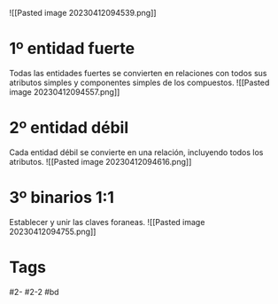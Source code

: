 ![[Pasted image 20230412094539.png]]
# 1º entidad fuerte
Todas las entidades fuertes se convierten en relaciones con todos sus atributos simples y componentes simples de los compuestos.
![[Pasted image 20230412094557.png]]
# 2º entidad débil
Cada entidad débil se convierte en una relación, incluyendo todos los atributos.
![[Pasted image 20230412094616.png]]
# 3º binarios 1:1
Establecer y unir las claves foraneas.
![[Pasted image 20230412094755.png]]
# Tags
#2- 
#2-2 
#bd 